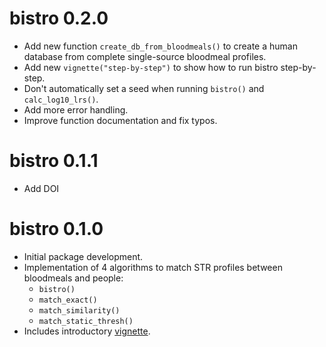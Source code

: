 # bistro 0.2.0

* Add new function `create_db_from_bloodmeals()` to create a human database from 
complete single-source bloodmeal profiles. 
* Add new `vignette("step-by-step")` to show how to run bistro step-by-step. 
* Don't automatically set a seed when running `bistro()` and `calc_log10_lrs()`.
* Add more error handling.
* Improve function documentation and fix typos.

# bistro 0.1.1

* Add DOI

# bistro 0.1.0

* Initial package development.
* Implementation of 4 algorithms to match STR profiles between bloodmeals and people:
  - `bistro()`
  - `match_exact()`
  - `match_similarity()`
  - `match_static_thresh()`
* Includes introductory [vignette](https://duke-malaria-collaboratory.github.io/bistro/articles/bistro.html). 
  
